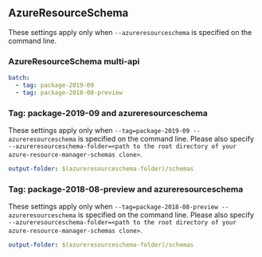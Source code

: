 ## AzureResourceSchema

These settings apply only when `--azureresourceschema` is specified on the command line.

### AzureResourceSchema multi-api

``` yaml $(azureresourceschema) && $(multiapi)
batch:
  - tag: package-2019-09
  - tag: package-2018-08-preview
```

### Tag: package-2019-09 and azureresourceschema

These settings apply only when `--tag=package-2019-09 --azureresourceschema` is specified on the command line.
Please also specify `--azureresourceschema-folder=<path to the root directory of your azure-resource-manager-schemas clone>`.

``` yaml $(tag) == 'package-2019-09' && $(azureresourceschema)
output-folder: $(azureresourceschema-folder)/schemas
```

### Tag: package-2018-08-preview and azureresourceschema

These settings apply only when `--tag=package-2018-08-preview --azureresourceschema` is specified on the command line.
Please also specify `--azureresourceschema-folder=<path to the root directory of your azure-resource-manager-schemas clone>`.

``` yaml $(tag) == 'package-2018-08-preview' && $(azureresourceschema)
output-folder: $(azureresourceschema-folder)/schemas
```

